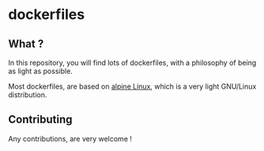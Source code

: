 # dockerfiles

## What ?
In this repository, you will find lots of dockerfiles, with a philosophy of being as light as possible.

Most dockerfiles, are based on [alpine Linux](http://alpinelinux.org/), which is a very light GNU/Linux distribution.

## Contributing
Any contributions, are very welcome !

